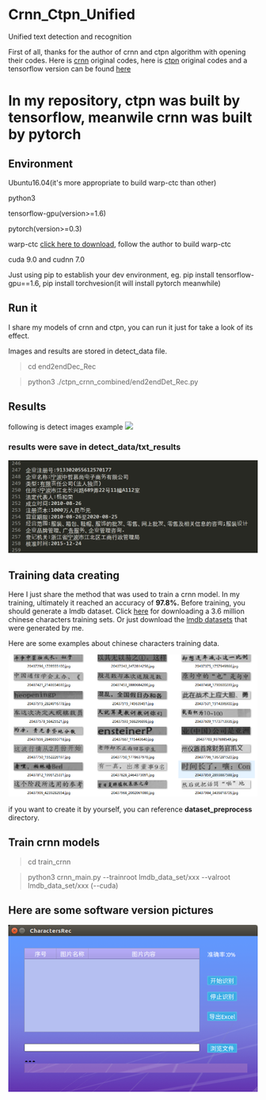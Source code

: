 # Crnn_Ctpn_Unified #
Unified text detection and recognition

First of all, thanks for the author of crnn and ctpn algorithm with opening their codes.
Here is [crnn](https://github.com/meijieru/crnn.pytorch) original codes, here is [ctpn](https://github.com/tianzhi0549/CTPN) original codes and a tensorflow version can be found [here](https://github.com/eragonruan/text-detection-ctpn)

# In my repository, ctpn was built by tensorflow, meanwile crnn was built by pytorch
## Environment 
 Ubuntu16.04(it's more appropriate to build warp-ctc than other)

 python3
 
 tensorflow-gpu(version>=1.6)
 
 pytorch(version>=0.3)
 
 warp-ctc [click here to download](https://github.com/SeanNaren/Warp-ctc), follow the author to build warp-ctc
 
 cuda 9.0 and cudnn 7.0
 
 Just using pip to establish your dev environment, eg. pip install tensorflow-gpu==1.6, pip install torchvesion(it will install pytorch meanwhile)
 
## Run it
 I share my models of crnn and ctpn, you can run it just for take a look of its effect.
 
 Images and results are stored in detect_data file. 
 >cd end2endDec_Rec
 
 >python3 ./ctpn_crnn_combined/end2endDet_Rec.py
 
 ## Results
 following is detect images example 
 ![](https://github.com/Sierkinhane/Crnn_Ctpn_Unified/raw/master/end2endDec_Rec/detect_data/detect_images/1.png)
 ### results were save in detect_data/txt_results
 ![](https://github.com/Sierkinhane/LearningRecords/blob/master/results.png)
 
 ## Training data creating
 Here I just share the method that was used to train a crnn model.  In my training, ultimately it reached an accuracy of **97.8%.**
 Before training, you should generate a lmdb dataset. Click [here](https://pan.baidu.com/s/1ufYbnZAZ1q0AlK7yZ08cvQ) for downloading a 3.6 million chinese characters training sets. Or just download the [lmdb datasets]() that were generated by me.
 
 Here are some examples about chinese characters training data.
 
 ![](https://github.com/Sierkinhane/LearningRecords/blob/master/chinese_char.png)
 
 if you want to create it by yourself, you can reference **dataset_preprocess** directory.
 
 ## Train crnn models
 > cd train_crnn
 
 > python3 crnn_main.py --trainroot lmdb_data_set/xxx --valroot lmdb_data_set/xxx (--cuda)
 
 
 ## Here are some software version pictures
 ![](https://github.com/Sierkinhane/LearningRecords/blob/master/software_version.png)
